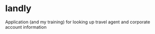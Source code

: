 # landly
Application (and my training) for looking up travel agent and corporate account information
